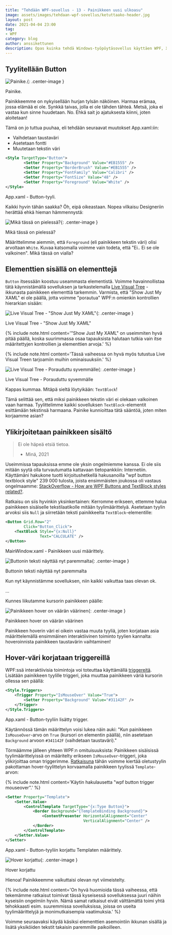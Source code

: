 ```yaml
---
title: "Tehdään WPF-sovellus - 13 - Painikkeen uusi ulkoasu"
image: assets/images/tehdaan-wpf-sovellus/ketuttaako-header.jpg
layout: post
date: 2021-04-04 23:00
tag:
- WPF
category: blog
author: anssikettunen
description: Opas kuinka tehdä Windows-työpöytäsovellus käyttäen WPF, XAML ja C#. Tässä osassa lisätään uudet tyylit eri tyyppisille elementeille.
---
```


## Tyylitellään Button

![Painike.][1]{: .center-image }
<figcaption class="caption">Painike.</figcaption>

Painikkeemme on nykyisellään hurjan tylsän näköinen. Harmaa erämaa, jossa elämää ei ole. Synkkä taivas, jolla ei ole tähden tähteä. Metsä, joka ei vastaa kun sinne huudetaan. No. Ehkä sait jo ajatuksesta kiinni, joten aloitetaan!

Tämä on jo tuttua puuhaa, eli tehdään seuraavat muutokset App.xaml:iin:
* Vaihdetaan taustaväri
* Asetetaan fontti
* Muutetaan tekstin väri

```xml
<Style TargetType="Button">
        <Setter Property="Background" Value="#EB1555" />
        <Setter Property="BorderBrush" Value="#EB1555" />
        <Setter Property="FontFamily" Value="Calibri" />
        <Setter Property="FontSize" Value="48" />
        <Setter Property="Foreground" Value="White" />
</Style>
```
<figcaption>App.xaml - Button-tyyli.</figcaption>

Kaikki hyvin tähän saakka? Öh, eipä oikeastaan. Nopea vilkaisu Designeriin herättää ehkä hieman hämmennystä:

![Mikä tässä on pielessä?][2]{: .center-image }
<figcaption class="caption">Mikä tässä on pielessä?</figcaption>

Määrittelimme aiemmin, että `Foreground` (eli painikkeen tekstin väri) olisi arvoltaan `White`. Kuvaa katsomalla voimme vain todeta, että "Ei.. Ei se ole valkoinen". Mikä tässä on vialla?

## Elementtien sisällä on elementtejä

`Button` itsessään koostuu useammasta elementistä. Voimme havainnollistaa tätä käynnistämällä sovelluksen ja tarkastelemalla [Live Visual Tree](https://docs.microsoft.com/en-us/visualstudio/xaml-tools/inspect-xaml-properties-while-debugging) -ikkunasta painikkeen elementtiä tarkemmin. Varmista, että "Show Just My XAML" ei ole päällä, jotta voimme "porautua" WPF:n omienkin kontrollien hierarkian sisään:

![Live Visual Tree - "Show Just My XAML"][3]{: .center-image }
<figcaption class="caption">Live Visual Tree - "Show Just My XAML"</figcaption>

{% include note.html content='"Show Just My XAML" on useimmiten hyvä pitää päällä, koska suurimmassa osaa tapauksista halutaan tutkia vain itse määritettyjen kontrollien ja elementtien arvoja.' %}

{% include note.html content='Tässä vaiheessa on hyvä myös tutustua Live Visual Treen tarjoamiin muihin ominaisuuksiin.' %}

![Live Visual Tree - Porauduttu syvemmälle][4]{: .center-image }
<figcaption class="caption">Live Visual Tree - Porauduttu syvemmälle</figcaption>

Kappas kummaa. Mitäpä sieltä löytyikään: `TextBlock`!

Tämä selittää sen, että miksi painikkeen tekstin väri ei olekaan valkoinen vaan harmaa. Tyylittelimme kaikki sovelluksen `TextBlock`-elementit esittämään tekstinsä harmaana. Painike kunnioittaa tätä sääntöä, joten miten korjaamme asian?

## Ylikirjoitetaan painikkeen sisältö

> Ei ole häpeä etsiä tietoa.
> - Minä, 2021

Useimmissa tapauksissa emme ole yksin ongelmiemme kanssa. Ei ole siis mitään syytä olla turvautumatta kattavaan tietopankkiin: Internetiin. Käyttämäni hakukone tuotti kirjoitushetkellä hakusanoilla "wpf button textblock style" 239 000 tulosta, joista ensimmäisten joukossa oli vastaus ongelmaamme: [StackOverflow - How are WPF Buttons and TextBlock styles related?](https://stackoverflow.com/questions/4484313/how-are-wpf-buttons-and-textblock-styles-related).

Ratkaisu on siis hyvinkin yksinkertainen: Kerromme erikseen, ettemme halua painikkeen sisäiselle tekstilaatikolle mitään tyylimäärittelyä. Asetetaan tyylin arvoksi siis `Null` ja siirretään teksti painikkeelta `TextBlock`-elementille:

```xml
<Button Grid.Row="2"
        Click="Button_Click">
    <TextBlock Style="{x:Null}"
               Text="CALCULATE" />
</Button>
```
<figcaption>MainWindow.xaml - Painikkeen uusi määrittely.</figcaption>

![Buttonin teksti näyttää nyt paremmalta][5]{: .center-image }
<figcaption class="caption">Buttonin teksti näyttää nyt paremmalta</figcaption>

Kun nyt käynnistämme sovelluksen, niin kaikki vaikuttaa taas olevan ok.

...

Kunnes liikutamme kursorin painikkeen päälle:

![Painikkeen hover on väärän väärinen][6]{: .center-image }
<figcaption class="caption">Painikkeen hover on väärän väärinen</figcaption>

Painikkeen hoverin väri ei oikein vastaa muuta tyyliä, joten korjataan asia määrittelemällä ensimmäinen interaktiivinen toiminto tyylien kannalta: hoveroinnista painikkeen taustavärin vaihtaminen!

## Hover-väri korjataan triggereillä

WPF:ssä interaktiivisia toimintoja voi toteuttaa käyttämällä [triggereitä](https://www.tutorialspoint.com/wpf/wpf_triggers.htm). Lisätään painikkeen tyylille triggeri, joka muuttaa painikkeen väriä kursorin ollessa sen päällä:

```xml
<Style.Triggers>
    <Trigger Property="IsMouseOver" Value="True">
        <Setter Property="Background" Value="#31142F" />
    </Trigger>
</Style.Triggers>
```
<figcaption>App.xaml - Button-tyyliin lisätty trigger.</figcaption>

Käytännössä tämän määrittelyn voisi lukea näin auki:
"Kun painikkeen `IsMouseOver`-arvo on `True` (kursori on elementin päällä), niin asetetaan `Background` arvoon `#341142F` (vaihdetaan taustaväri)."

Törmäämme jälleen yhteen WPF:n omituisuuksista: Painikkeen sisäisissä tyylimäärittelyissä on määritelty erikseen `IsMouseOver`-triggeri, joka ylikirjoittaa oman triggerimme. [Ratkaisuna](https://stackoverflow.com/a/17259993/1646905) tähän voimme kiertää oletustyylin pakottaman hover-tyylittelyn korvaamalla painikkeen tyylissä `Template`-arvon:

{% include note.html content='Käytin hakulausetta "wpf button trigger mouseover".' %}

```xml
<Setter Property="Template">
    <Setter.Value>
        <ControlTemplate TargetType="{x:Type Button}">
            <Border Background="{TemplateBinding Background}">
                <ContentPresenter HorizontalAlignment="Center"
                                  VerticalAlignment="Center" />
            </Border>
        </ControlTemplate>
    </Setter.Value>
</Setter>
```
<figcaption>App.xaml - Button-tyyliin korjattu Templaten määrittely.</figcaption>

![Hover korjattu][7]{: .center-image }
<figcaption class="caption">Hover korjattu</figcaption>

Hienoa! Painikkeemme vaikuttaisi olevan nyt viimeistelty.

{% include note.html content='On hyvä huomioida tässä vaiheessa, että tekemämme ratkaisut toimivat tässä kyseisessä sovelluksessa juuri näihin kyseisiin ongelmiin hyvin. Nämä samat ratkaisut eivät välttämättä toimi yhtä tehokkaasti esim. suuremmissa sovelluksissa, joissa on useita tyylimäärittelyjä ja monimutkaisempia vaatimuksia.' %}

Voimme seuraavaksi käydä käsiksi elementtien asemointiin ikkunan sisällä ja lisätä yksiköiden tekstit takaisin paremmille paikoilleen.

[1]: /assets/images/tehdaan-wpf-sovellus/13-01.jpg
[2]: /assets/images/tehdaan-wpf-sovellus/13-02.jpg
[3]: /assets/images/tehdaan-wpf-sovellus/13-03.jpg
[4]: /assets/images/tehdaan-wpf-sovellus/13-04.jpg
[5]: /assets/images/tehdaan-wpf-sovellus/13-05.jpg
[6]: /assets/images/tehdaan-wpf-sovellus/13-06.jpg
[7]: /assets/images/tehdaan-wpf-sovellus/13-07.jpg